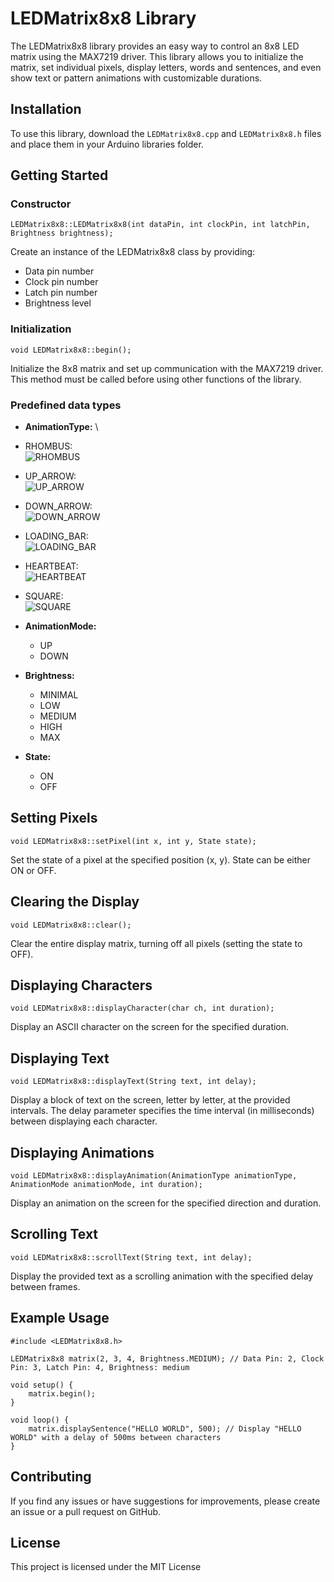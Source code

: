 # LEDMatrix8x8 Library
The LEDMatrix8x8 library provides an easy way to control an 
8x8 LED matrix using the MAX7219 driver. This library allows you to 
initialize the matrix, set individual pixels, display letters, words and sentences, 
and even show text or pattern animations with customizable durations.


## Installation


To use this library, download the `LEDMatrix8x8.cpp` and `LEDMatrix8x8.h` files and place them in your Arduino libraries folder.


## Getting Started


### Constructor
```
LEDMatrix8x8::LEDMatrix8x8(int dataPin, int clockPin, int latchPin, Brightness brightness);
```

Create an instance of the LEDMatrix8x8 class by providing:
- Data pin number
- Clock pin number
- Latch pin number
- Brightness level


### Initialization
```
void LEDMatrix8x8::begin();
```

Initialize the 8x8 matrix and set up communication with the MAX7219 driver. 
This method must be called before using other functions of the library.


### Predefined data types
- **AnimationType:** \
- RHOMBUS:\
![RHOMBUS](./Pictures/Rhombus.png)

- UP_ARROW:\
![UP_ARROW](./Pictures/Up_arrow.png)

- DOWN_ARROW:\
![DOWN_ARROW](./Pictures/Down_arrow.png)

- LOADING_BAR:\
![LOADING_BAR](./Pictures/Loading_bar.png)

- HEARTBEAT:\
![HEARTBEAT](./Pictures/Heartbeat.png)

- SQUARE:\
![SQUARE](./Pictures/Square.png)
  
- **AnimationMode:**
  - UP
  - DOWN
  
- **Brightness:**
  - MINIMAL
  - LOW
  - MEDIUM
  - HIGH
  - MAX
  
- **State:**
  - ON
  - OFF


## Setting Pixels
```
void LEDMatrix8x8::setPixel(int x, int y, State state);
```

Set the state of a pixel at the specified position (x, y). State can be either ON or OFF.


## Clearing the Display
```
void LEDMatrix8x8::clear();
```

Clear the entire display matrix, turning off all pixels (setting the state to OFF).


## Displaying Characters
```
void LEDMatrix8x8::displayCharacter(char ch, int duration);
```

Display an ASCII character on the screen for the specified duration.


## Displaying Text
```
void LEDMatrix8x8::displayText(String text, int delay);
```

Display a block of text on the screen, letter by letter, at the provided intervals. The delay parameter specifies the time interval (in milliseconds) between displaying each character.


## Displaying Animations
```
void LEDMatrix8x8::displayAnimation(AnimationType animationType, AnimationMode animationMode, int duration);
```

Display an animation on the screen for the specified direction and duration.


## Scrolling Text
```
void LEDMatrix8x8::scrollText(String text, int delay);
```

Display the provided text as a scrolling animation with the specified delay between frames.


## Example Usage
```
#include <LEDMatrix8x8.h>

LEDMatrix8x8 matrix(2, 3, 4, Brightness.MEDIUM); // Data Pin: 2, Clock Pin: 3, Latch Pin: 4, Brightness: medium

void setup() {
    matrix.begin();
}

void loop() {
    matrix.displaySentence("HELLO WORLD", 500); // Display "HELLO WORLD" with a delay of 500ms between characters
}
```

## Contributing
If you find any issues or have suggestions for improvements, please create an issue or a pull request on GitHub.

## License
This project is licensed under the MIT License
